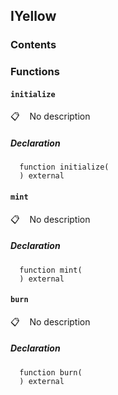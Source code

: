 ## IYellow

### Contents

<!-- START doctoc -->
<!-- END doctoc -->

### Functions

#### `initialize`

📋 &nbsp;&nbsp;
No description

##### Declaration

```solidity
  function initialize(
  ) external
```

#### `mint`

📋 &nbsp;&nbsp;
No description

##### Declaration

```solidity
  function mint(
  ) external
```

#### `burn`

📋 &nbsp;&nbsp;
No description

##### Declaration

```solidity
  function burn(
  ) external
```
